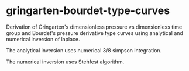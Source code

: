 # gringarten-bourdet-type-curves
Derivation of Gringarten's dimensionless pressure vs dimensionless time group and Bourdet's pressure derivative type curves using analytical and numerical inversion of laplace.

The analytical inversion uses numerical 3/8 simpson integration.

The numerical inversion uses Stehfest algorithm.
